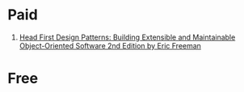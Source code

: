 # Paid
1. [Head First Design Patterns: Building Extensible and Maintainable Object-Oriented Software 2nd Edition by Eric Freeman](https://tinyurl.com/mvx4yte6)

# Free
